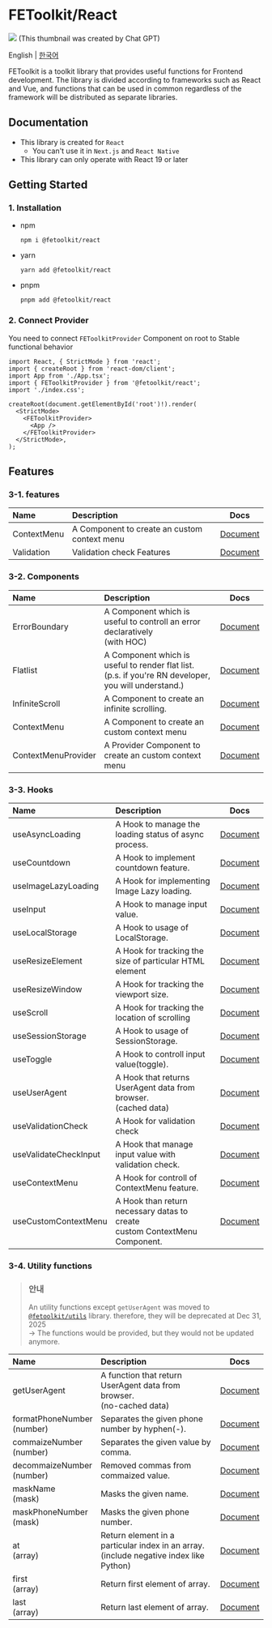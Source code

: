 # FEToolkit/React

![](https://fejumvuajiwc28287693.gcdn.ntruss.com/fetoolkit/fetoolkit_thumbnail.png)
(This thumbnail was created by Chat GPT)

English | [한국어](https://github.com/minwoo129/fetoolkit/blob/master/packages/react/README_kr.md)

FEToolkit is a toolkit library that provides useful functions for Frontend development. The library is divided according to frameworks such as React and Vue, and functions that can be used in common regardless of the framework will be distributed as separate libraries.

## Documentation

- This library is created for `React`
  - You can't use it in `Next.js` and `React Native`
- This library can only operate with React 19 or later

## Getting Started

### 1. Installation

- npm
  ```
  npm i @fetoolkit/react
  ```
- yarn
  ```
  yarn add @fetoolkit/react
  ```
- pnpm
  ```
  pnpm add @fetoolkit/react
  ```

### 2. Connect Provider

You need to connect `FEToolkitProvider` Component on root to Stable functional behavior

```tsx
import React, { StrictMode } from 'react';
import { createRoot } from 'react-dom/client';
import App from './App.tsx';
import { FEToolkitProvider } from '@fetoolkit/react';
import './index.css';

createRoot(document.getElementById('root')!).render(
  <StrictMode>
    <FEToolkitProvider>
      <App />
    </FEToolkitProvider>
  </StrictMode>,
);
```

## Features

### 3-1. features

| Name        | Description                                  |                   Docs                   |
| :---------- | :------------------------------------------- | :--------------------------------------: |
| ContextMenu | A Component to create an custom context menu |   [Document](./docs/en/contextmenu.md)   |
| Validation  | Validation check Features                    | [Document](./docs/en/validationcheck.md) |

### 3-2. Components

| Name                | Description                                                                                             |                          Docs                          |
| :------------------ | :------------------------------------------------------------------------------------------------------ | :----------------------------------------------------: |
| ErrorBoundary       | A Component which is useful to controll an error declaratively<br>(with HOC)                            |    [Document](./docs/en/component_errorboundary.md)    |
| Flatlist            | A Component which is useful to render flat list.<br>(p.s. if you're RN developer, you will understand.) |      [Document](./docs/en/component_flatlist.md)       |
| InfiniteScroll      | A Component to create an infinite scrolling.                                                            |   [Document](./docs/en/component_infinitescroll.md)    |
| ContextMenu         | A Component to create an custom context menu                                                            |     [Document](./docs/en/component_contextmenu.md)     |
| ContextMenuProvider | A Provider Component to create an custom context menu                                                   | [Document](./docs/en/component_contextmenuprovider.md) |

### 3-3. Hooks

| Name                  | Description                                                                     |                                                        Docs                                                         |
| :-------------------- | :------------------------------------------------------------------------------ | :-----------------------------------------------------------------------------------------------------------------: |
| useAsyncLoading       | A Hook to manage the loading status of async <br>process.                       |                                    [Document](./docs/en/hook_useasyncloading.md)                                    |
| useCountdown          | A Hook to implement countdown feature.                                          |    [Document](https://github.com/minwoo129/fetoolkit/blob/master/packages/react/src/docs/hooks/useCountdown.md)     |
| useImageLazyLoading   | A Hook for implementing Image Lazy loading.                                     | [Document](https://github.com/minwoo129/fetoolkit/blob/master/packages/react/src/docs/hooks/useImageLazyLoading.md) |
| useInput              | A Hook to manage input value.                                                   |      [Document](https://github.com/minwoo129/fetoolkit/blob/master/packages/react/src/docs/hooks/useInput.md)       |
| useLocalStorage       | A Hook to usage of LocalStorage.                                                |   [Document](https://github.com/minwoo129/fetoolkit/blob/master/packages/react/src/docs/hooks/useLocalStorage.md)   |
| useResizeElement      | A Hook for tracking the size of particular HTML element                         |  [Document](https://github.com/minwoo129/fetoolkit/blob/master/packages/react/src/docs/hooks/useResizeElement.md)   |
| useResizeWindow       | A Hook for tracking the viewport size.                                          |   [Document](https://github.com/minwoo129/fetoolkit/blob/master/packages/react/src/docs/hooks/useResizeWindow.md)   |
| useScroll             | A Hook for tracking the location of scrolling                                   |      [Document](https://github.com/minwoo129/fetoolkit/blob/master/packages/react/src/docs/hooks/useScroll.md)      |
| useSessionStorage     | A Hook to usage of SessionStorage.                                              |  [Document](https://github.com/minwoo129/fetoolkit/blob/master/packages/react/src/docs/hooks/useSessionStorage.md)  |
| useToggle             | A Hook to controll input value(toggle).                                         |      [Document](https://github.com/minwoo129/fetoolkit/blob/master/packages/react/src/docs/hooks/useToggle.md)      |
| useUserAgent          | A Hook that returns UserAgent data from browser. <br>(cached data)              |    [Document](https://github.com/minwoo129/fetoolkit/blob/master/packages/react/src/docs/hooks/useUserAgent.md)     |
| useValidationCheck    | A Hook for validation check                                                     |                                  [Document](./docs/en/hook_usevalidationcheck.md)                                   |
| useValidateCheckInput | A Hook that manage input value with validation check.                           |                                 [Document](./docs/en/hook_usevalidatecheckinput.md)                                 |
| useContextMenu        | A Hook for controll of ContextMenu feature.                                     |                                    [Document](./docs/en/hook_usecontextmenu.md)                                     |
| useCustomContextMenu  | A Hook than return necessary datas to create <br> custom ContextMenu Component. |                                 [Document](./docs/en/hook_usecustomcontextmenu.md)                                  |

### 3-4. Utility functions

> ### 안내
>
> An utility functions except `getUserAgent` was moved to [`@fetoolkit/utils`](https://github.com/minwoo129/fetoolkit/tree/master/packages/utils) library. therefore, they will be deprecated at Dec 31, 2025  
> -> The functions would be provided, but they would not be updated anymore.

| Name                          | Description                                                                               |                                                           Docs                                                            |
| :---------------------------- | :---------------------------------------------------------------------------------------- | :-----------------------------------------------------------------------------------------------------------------------: |
| getUserAgent                  | A function that return UserAgent data from browser.<br>(no-cached data)                   |       [Document](https://github.com/minwoo129/fetoolkit/blob/master/packages/react/src/docs/utils/getUserAgent.md)        |
| formatPhoneNumber<br>(number) | Separates the given phone number by hyphen(-).                                            | [Document](https://github.com/minwoo129/fetoolkit/blob/master/packages/react/src/docs/utils/numbers_formatPhoneNumber.md) |
| commaizeNumber<br>(number)    | Separates the given value by comma.                                                       |  [Document](https://github.com/minwoo129/fetoolkit/blob/master/packages/react/src/docs/utils/numbers_commaizeNumber.md)   |
| decommaizeNumber<br>(number)  | Removed commas from commaized value.                                                      | [Document](https://github.com/minwoo129/fetoolkit/blob/master/packages/react/src/docs/utils/numbers_decommaizeNumber.md)  |
| maskName<br>(mask)            | Masks the given name.                                                                     |       [Document](https://github.com/minwoo129/fetoolkit/blob/master/packages/react/src/docs/utils/mask_maskName.md)       |
| maskPhoneNumber<br>(mask)     | Masks the given phone number.                                                             |   [Document](https://github.com/minwoo129/fetoolkit/blob/master/packages/react/src/docs/utils/mask_maskPhoneNumber.md)    |
| at<br>(array)                 | Return element in a particular index in an array.<br>(include negative index like Python) |         [Document](https://github.com/minwoo129/fetoolkit/blob/master/packages/react/src/docs/utils/array_at.md)          |
| first<br>(array)              | Return first element of array.                                                            |        [Document](https://github.com/minwoo129/fetoolkit/blob/master/packages/react/src/docs/utils/array_first.md)        |
| last<br>(array)               | Return last element of array.                                                             |        [Document](https://github.com/minwoo129/fetoolkit/blob/master/packages/react/src/docs/utils/array_last.md)         |
